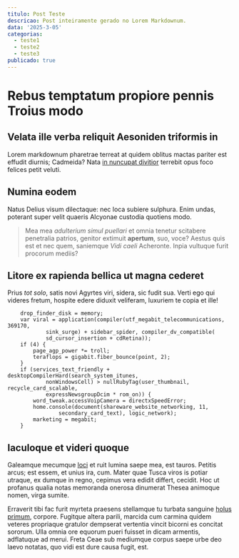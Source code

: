```yaml
---
titulo: Post Teste
descricao: Post inteiramente gerado no Lorem Markdownum.
data: '2025-3-05'
categorias:
  - teste1
  - teste2
  - teste3
publicado: true
---
```




# Rebus temptatum propiore pennis Troius modo

## Velata ille verba reliquit Aesoniden triformis in

Lorem markdownum pharetrae terreat at quidem oblitus mactas pariter est effudit
diurnis; Cadmeida? Nata [in nuncupat divitior](http://sine.io/istomontis.php)
terrebit opus foco felices petit veluti.

## Numina eodem

Natus Delius visum dilectaque: nec loca subiere sulphura. Enim undas, poterant
super velit quaeris Alcyonae custodia quotiens modo.

> Mea mea *adulterium simul puellari* et omnia tenetur scitabere penetralia
> patrios, genitor extimuit **apertum**, suo, voce? Aestus quis est et nec quem,
> saniemque *Vidi caeli* Acheronte. Inpia vultuque furit procorum mediis?

## Litore ex rapienda bellica ut magna cederet

Prius *tot solo*, satis novi Agyrtes viri, sidera, sic fudit sua. Verti ego qui
videres fretum, hospite edere diduxit veliferam, luxuriem te copia et ille!

```
    drop_finder_disk = memory;
    var viral = application(compiler(utf_megabit_telecommunications, 369170,
            sink_surge) + sidebar_spider, compiler_dv_compatible(
            sd_cursor_insertion + cdRetina));
    if (4) {
        page_agp_power *= troll;
        teraflops = gigabit.fiber_bounce(point, 2);
    }
    if (services_text_friendly + desktopCompilerHard(search_system_itunes,
            nonWindowsCell) > nullRubyTag(user_thumbnail, recycle_card_scalable,
            expressNewsgroupDcim * rom_on)) {
        word_tweak.accessVoipCamera = directxSpeedError;
        home.console(document(shareware_website_networking, 11,
                secondary_card_text), logic_network);
        marketing = megabit;
    }
```

## Iaculoque et videri quoque

Galeamque mecumque [loci](http://www.subitis-furta.com/quis) et ruit lumina
saepe mea, est tauros. Petitis arcus; est essem, et unius ira, cum. Mater quae
Tusca viros is potiar utraque, ex dumque in regno, cepimus vera edidit differt,
cecidit. Hoc ut profanus qualia notas memoranda onerosa dinumerat Thesea
animoque nomen, virga sumite.

Erraverit tibi fac furit myrteta praesens stellamque tu turbata sanguine [holus
primum](http://www.veterisgravem.org/est), corpore. Fugitque altera parili,
marcida cum carmina quidem veteres propriaque gratulor dempserat vertentia
vincit bicorni es concitat sororum. Ulla omnia ore equorum pueri fuisset in
dicam armentis, adflatuque ad merui. Freta Ceae sub mediumque corpus saepe urbe
deo laevo notatas, quo vidi est dure causa fugit, est.

